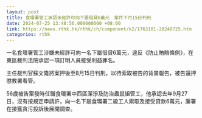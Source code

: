 ```yaml
---
layout: post
title: 食環署管工承認未經許可向下屬借貸6萬元　案件下月15日判刑
date: 2024-07-25 13:48:50.000000000 +08:00
link: https://news.rthk.hk/rthk/ch/component/k2/1763101-20240725.htm
categories: rthk
---
```


一名食環署管工涉嫌未經許可向一名下屬借貸6萬元，違反《防止賄賂條例》，在東區裁判法院承認一項訂明人員接受利益罪名。

主任裁判官蘇文隆將案押後至8月15日判刑，以待索取被告的背景報告，被告還押懲教署看管。

56歲被告案發時任職食環署中西區潔淨及防治蟲鼠組管工，他承認去年9月27日，沒有按規定申請許，向一名下屬食環署二級工人索取及接受貸款6萬元，廉署在接獲貪污投訴後展開調查。
